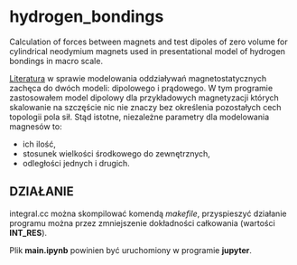 # hydrogen_bondings
Calculation of forces between magnets and test dipoles of zero volume for cylindrical neodymium magnets used in presentational model of hydrogen bondings in macro scale.

[Literatura](http://dsp.vscht.cz/konference_matlab/matlab07/prispevky/kosek_mikolanda/kosek_mikolanda.pdf) w sprawie modelowania oddziaływań magnetostatycznych zachęca do dwóch modeli: dipolowego i prądowego. W tym programie zastosowałem model dipolowy dla przykładowych magnetyzacji których skalowanie na szczęście nic nie znaczy bez określenia pozostałych cech topologii pola sił. Stąd istotne, niezależne parametry dla modelowania magnesów to:
- ich ilość,
- stosunek wielkości środkowego do zewnętrznych,
- odległości jednych i drugich.

## DZIAŁANIE
integral.cc można skompilować komendą _makefile_, przyspieszyć działanie programu można przez zmniejszenie dokładności całkowania (wartości __INT_RES__).

Plik __main.ipynb__  powinien być uruchomiony w programie __jupyter__.

